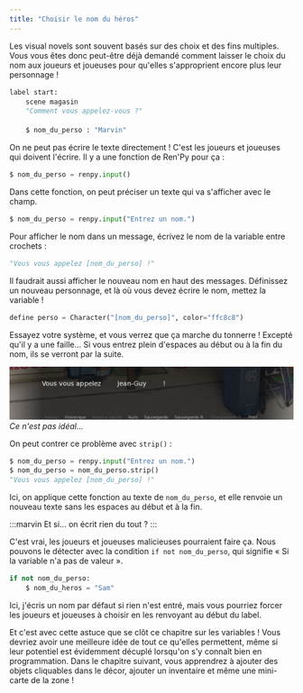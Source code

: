 ```yaml
---
title: "Choisir le nom du héros"
---
```


Les visual novels sont souvent basés sur des choix et des fins multiples. Vous vous êtes donc peut-être déjà demandé comment laisser le choix du nom aux joueurs et joueuses pour qu'elles s'approprient encore plus leur personnage !

```python
label start:
    scene magasin
    "Comment vous appelez-vous ?"

    $ nom_du_perso : "Marvin"
```

On ne peut pas écrire le texte directement ! C'est les joueurs et joueuses qui doivent l'écrire. Il y a une fonction de Ren'Py pour ça :

```python
$ nom_du_perso = renpy.input()
```

Dans cette fonction, on peut préciser un texte qui va s'afficher avec le champ.

```python
$ nom_du_perso = renpy.input("Entrez un nom.")
```

Pour afficher le nom dans un message, écrivez le nom de la variable entre crochets :

```python
"Vous vous appelez [nom_du_perso] !"
```

Il faudrait aussi afficher le nouveau nom en haut des messages. Définissez un nouveau personnage, et là où vous devez écrire le nom, mettez la variable !

```python
define perso = Character("[nom_du_perso]", color="ffc8c8")
```

Essayez votre système, et vous verrez que ça marche du tonnerre ! Excepté qu'il y a une faille... Si vous entrez plein d'espaces au début ou à la fin du nom, ils se verront par la suite.

![Nom avec trop d'espaces](./renpy-strip.png)
*Ce n'est pas idéal...*

On peut contrer ce problème avec `strip()` :

```python
$ nom_du_perso = renpy.input("Entrez un nom.")
$ nom_du_perso = nom_du_perso.strip()
"Vous vous appelez [nom_du_perso] !"
```

Ici, on applique cette fonction au texte de `nom_du_perso`, et elle renvoie un nouveau texte sans les espaces au début et à la fin.

:::marvin
Et si... on écrit rien du tout ?
:::

C'est vrai, les joueurs et joueuses malicieuses pourraient faire ça. Nous pouvons le détecter avec la condition `if not nom_du_perso`, qui signifie « Si la variable n'a pas de valeur ».

```python
if not nom_du_perso:
    $ nom_du_heros = "Sam"
```

Ici, j'écris un nom par défaut si rien n'est entré, mais vous pourriez forcer les joueurs et joueuses à choisir en les renvoyant au début du label.

Et c'est avec cette astuce que se clôt ce chapitre sur les variables ! Vous devriez avoir une meilleure idée de tout ce qu'elles permettent, même si leur potentiel est évidemment décuplé lorsqu'on s'y connaît bien en programmation. Dans le chapitre suivant, vous apprendrez à ajouter des objets cliquables dans le décor, ajouter un inventaire et même une mini-carte de la zone !
